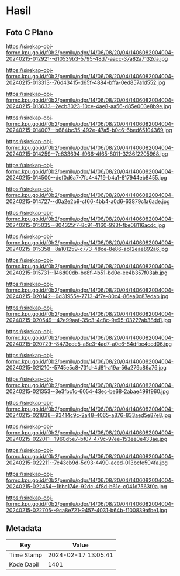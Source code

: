 # Hasil

## Foto C Plano

https://sirekap-obj-formc.kpu.go.id/f0b2/pemilu/pdpr/14/06/08/20/04/1406082004004-20240215-012921--d10539b3-5795-48d7-aacc-37a82a7132da.jpg

https://sirekap-obj-formc.kpu.go.id/f0b2/pemilu/pdpr/14/06/08/20/04/1406082004004-20240215-013313--76d43415-d65f-4884-bffa-0ed857a1d552.jpg

https://sirekap-obj-formc.kpu.go.id/f0b2/pemilu/pdpr/14/06/08/20/04/1406082004004-20240215-013633--2ecb3023-10ce-4ae8-aa56-d85e003e8b9e.jpg

https://sirekap-obj-formc.kpu.go.id/f0b2/pemilu/pdpr/14/06/08/20/04/1406082004004-20240215-014007--b684bc35-492e-47a5-b0c6-6bed65104369.jpg

https://sirekap-obj-formc.kpu.go.id/f0b2/pemilu/pdpr/14/06/08/20/04/1406082004004-20240215-014259--7c633694-f966-4f65-8011-3236f2205968.jpg

https://sirekap-obj-formc.kpu.go.id/f0b2/pemilu/pdpr/14/06/08/20/04/1406082004004-20240215-014500--def0d6a7-7fc4-4719-b4a1-817944eb8455.jpg

https://sirekap-obj-formc.kpu.go.id/f0b2/pemilu/pdpr/14/06/08/20/04/1406082004004-20240215-014727--d0a2e2b9-cf66-4bb4-a0d6-63879c1a6ade.jpg

https://sirekap-obj-formc.kpu.go.id/f0b2/pemilu/pdpr/14/06/08/20/04/1406082004004-20240215-015035--804325f7-8c91-4160-993f-fbe08116acdc.jpg

https://sirekap-obj-formc.kpu.go.id/f0b2/pemilu/pdpr/14/06/08/20/04/1406082004004-20240215-015358--8a101259-c773-48ce-8e86-ab12eae892a6.jpg

https://sirekap-obj-formc.kpu.go.id/f0b2/pemilu/pdpr/14/06/08/20/04/1406082004004-20240215-015731--146d00db-be8f-4b51-bd0e-ee4b357f03ab.jpg

https://sirekap-obj-formc.kpu.go.id/f0b2/pemilu/pdpr/14/06/08/20/04/1406082004004-20240215-020142--0d31955e-7713-4f7e-80c4-86ea0c87edab.jpg

https://sirekap-obj-formc.kpu.go.id/f0b2/pemilu/pdpr/14/06/08/20/04/1406082004004-20240215-020549--42e99aaf-35c3-4c8c-9e95-03227ab38dd1.jpg

https://sirekap-obj-formc.kpu.go.id/f0b2/pemilu/pdpr/14/06/08/20/04/1406082004004-20240215-020729--8473ede5-a6e3-4ad7-a0e6-84dfbc4ecd06.jpg

https://sirekap-obj-formc.kpu.go.id/f0b2/pemilu/pdpr/14/06/08/20/04/1406082004004-20240215-021210--5745e5c8-731d-4d81-a19a-56a279c86a76.jpg

https://sirekap-obj-formc.kpu.go.id/f0b2/pemilu/pdpr/14/06/08/20/04/1406082004004-20240215-021353--3e3fbc1c-6054-43ec-be68-2abae499f960.jpg

https://sirekap-obj-formc.kpu.go.id/f0b2/pemilu/pdpr/14/06/08/20/04/1406082004004-20240215-021838--93414c9c-2a48-4065-a876-833aed5e87e8.jpg

https://sirekap-obj-formc.kpu.go.id/f0b2/pemilu/pdpr/14/06/08/20/04/1406082004004-20240215-022011--1960d5e7-bf07-479c-97ee-153ee0e433ae.jpg

https://sirekap-obj-formc.kpu.go.id/f0b2/pemilu/pdpr/14/06/08/20/04/1406082004004-20240215-022211--7c43cb9d-5d93-4490-aced-013bcfe504fa.jpg

https://sirekap-obj-formc.kpu.go.id/f0b2/pemilu/pdpr/14/06/08/20/04/1406082004004-20240215-022454--1bbc174e-92dc-4f8d-b61e-c041d7563f0a.jpg

https://sirekap-obj-formc.kpu.go.id/f0b2/pemilu/pdpr/14/06/08/20/04/1406082004004-20240215-022705--9ca8e721-9457-4031-b64b-f100839afbe1.jpg


## Metadata

| Key        | Value               |
| ---------- | ------------------- |
| Time Stamp | 2024-02-17 13:05:41 |
| Kode Dapil | 1401                |



